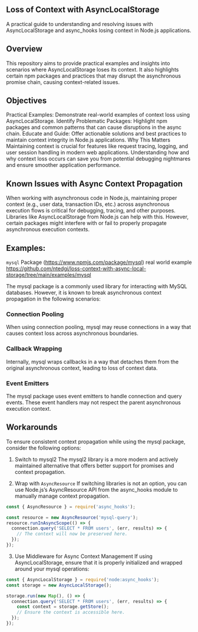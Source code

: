 ## Loss of Context with AsyncLocalStorage
A practical guide to understanding and resolving issues with AsyncLocalStorage and async_hooks losing context in Node.js applications.

## Overview
This repository aims to provide practical examples and insights into scenarios where AsyncLocalStorage loses its context. It also highlights certain npm packages and practices that may disrupt the asynchronous promise chain, causing context-related issues.

## Objectives
Practical Examples: Demonstrate real-world examples of context loss using AsyncLocalStorage.
Identify Problematic Packages: Highlight npm packages and common patterns that can cause disruptions in the async chain.
Educate and Guide: Offer actionable solutions and best practices to maintain context integrity in Node.js applications.
Why This Matters
Maintaining context is crucial for features like request tracing, logging, and user session handling in modern web applications. Understanding how and why context loss occurs can save you from potential debugging nightmares and ensure smoother application performance.

## Known Issues with Async Context Propagation
When working with asynchronous code in Node.js, maintaining proper context (e.g., user data, transaction IDs, etc.) across asynchronous execution flows is critical for debugging, tracing, and other purposes. Libraries like AsyncLocalStorage from Node.js can help with this. However, certain packages might interfere with or fail to properly propagate asynchronous execution contexts.

## Examples:

`mysql` Package (https://www.npmjs.com/package/mysql)
real world example https://github.com/ntedgi/loss-context-with-async-local-storage/tree/main/examples/mysql

The mysql package is a commonly used library for interacting with MySQL databases. However, it is known to break asynchronous context propagation in the following scenarios:

### Connection Pooling
When using connection pooling, mysql may reuse connections in a way that causes context loss across asynchronous boundaries.

### Callback Wrapping
Internally, mysql wraps callbacks in a way that detaches them from the original asynchronous context, leading to loss of context data.

### Event Emitters
The mysql package uses event emitters to handle connection and query events. These event handlers may not respect the parent asynchronous execution context.

## Workarounds
To ensure consistent context propagation while using the mysql package, consider the following options:

1. Switch to mysql2
The mysql2 library is a more modern and actively maintained alternative that offers better support for promises and context propagation.

2. Wrap with `AsyncResource`
If switching libraries is not an option, you can use Node.js’s AsyncResource API from the async_hooks module to manually manage context propagation.

```javascript
const { AsyncResource } = require('async_hooks');

const resource = new AsyncResource('mysql-query');
resource.runInAsyncScope(() => {
  connection.query('SELECT * FROM users', (err, results) => {
    // The context will now be preserved here.
  });
});
```

3. Use Middleware for Async Context Management
If using AsyncLocalStorage, ensure that it is properly initialized and wrapped around your mysql operations:

```javascript
const { AsyncLocalStorage } = require('node:async_hooks');
const storage = new AsyncLocalStorage();

storage.run(new Map(), () => {
  connection.query('SELECT * FROM users', (err, results) => {
    const context = storage.getStore();
    // Ensure the context is accessible here.
  });
});
```

